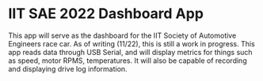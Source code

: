 <h1>IIT SAE 2022 Dashboard App</h1>
<p>This app will serve as the dashboard for the IIT Society of Automotive Engineers race car. As of writing (11/22), this is still a work in progress.
This app reads data through USB Serial, and will display metrics for things such as speed, motor RPMS, temperatures. It will also be capable of recording
and displaying drive log information.</p>
